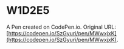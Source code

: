 # W1D2E5

A Pen created on CodePen.io. Original URL: [https://codepen.io/SzGyuri/pen/MWwxjxK](https://codepen.io/SzGyuri/pen/MWwxjxK).


